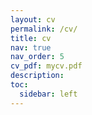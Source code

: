 ```yaml
---
layout: cv
permalink: /cv/
title: cv
nav: true
nav_order: 5
cv_pdf: mycv.pdf
description: 
toc:
  sidebar: left
---
```

